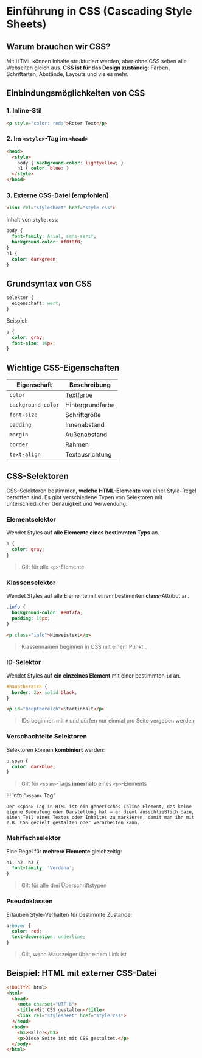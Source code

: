 # Einführung in CSS (Cascading Style Sheets)

## Warum brauchen wir CSS?

Mit HTML können Inhalte strukturiert werden, aber ohne CSS sehen alle Webseiten gleich aus. **CSS ist für das Design zuständig**: Farben, Schriftarten, Abstände, Layouts und vieles mehr.

## Einbindungsmöglichkeiten von CSS

### 1. Inline-Stil
```html
<p style="color: red;">Roter Text</p>
```

### 2. Im `<style>`-Tag im `<head>`
```html
<head>
  <style>
    body { background-color: lightyellow; }
    h1 { color: blue; }
  </style>
</head>
```

### 3. Externe CSS-Datei (empfohlen)
```html
<link rel="stylesheet" href="style.css">
```
Inhalt von `style.css`:
```css
body {
  font-family: Arial, sans-serif;
  background-color: #f0f0f0;
}
h1 {
  color: darkgreen;
}
```

## Grundsyntax von CSS

```css
selektor {
  eigenschaft: wert;
}
```
Beispiel:
```css
p {
  color: gray;
  font-size: 16px;
}
```

## Wichtige CSS-Eigenschaften

| Eigenschaft        | Beschreibung                  |
|-------------------|-------------------------------|
| `color`           | Textfarbe                     |
| `background-color`| Hintergrundfarbe              |
| `font-size`       | Schriftgröße                  |
| `padding`         | Innenabstand                  |
| `margin`          | Außenabstand                  |
| `border`          | Rahmen                        |
| `text-align`      | Textausrichtung               |

## CSS-Selektoren

CSS-Selektoren bestimmen, **welche HTML-Elemente** von einer Style-Regel betroffen sind. Es gibt verschiedene Typen von Selektoren mit unterschiedlicher Genauigkeit und Verwendung:

### Elementselektor
Wendet Styles auf **alle Elemente eines bestimmten Typs** an.

```css
p {
  color: gray;
}
```
> Gilt für alle `<p>`-Elemente

### Klassenselektor
Wendet Styles auf alle Elemente mit einem bestimmten **class**-Attribut an.

```css
.info {
  background-color: #e0f7fa;
  padding: 10px;
}
```
```html
<p class="info">Hinweistext</p>
```
> Klassennamen beginnen in CSS mit einem Punkt `.`

### ID-Selektor
Wendet Styles auf **ein einzelnes Element** mit einer bestimmten `id` an.

```css
#hauptbereich {
  border: 2px solid black;
}
```

```html
<p id="hauptbereich">Startinhalt</p>
```
> IDs beginnen mit `#` und dürfen nur einmal pro Seite vergeben werden

### Verschachtelte Selektoren
Selektoren können **kombiniert** werden:

```css
p span {
  color: darkblue;
}
```
> Gilt für `<span>`-Tags **innerhalb** eines `<p>`-Elements

!!! info "`<span>` Tag"

    Der <span>-Tag in HTML ist ein generisches Inline-Element, das keine eigene Bedeutung oder Darstellung hat – er dient ausschließlich dazu, einen Teil eines Textes oder Inhaltes zu markieren, damit man ihn mit z.B. CSS gezielt gestalten oder verarbeiten kann.

### Mehrfachselektor
Eine Regel für **mehrere Elemente** gleichzeitig:

```css
h1, h2, h3 {
  font-family: 'Verdana';
}
```
> Gilt für alle drei Überschriftstypen

### Pseudoklassen
Erlauben Style-Verhalten für bestimmte Zustände:

```css
a:hover {
  color: red;
  text-decoration: underline;
}
```
> Gilt, wenn Mauszeiger über einem Link ist

## Beispiel: HTML mit externer CSS-Datei

```html
<!DOCTYPE html>
<html>
  <head>
    <meta charset="UTF-8">
    <title>Mit CSS gestalten</title>
    <link rel="stylesheet" href="style.css">
  </head>
  <body>
    <h1>Hallo!</h1>
    <p>Diese Seite ist mit CSS gestaltet.</p>
  </body>
</html>
```

